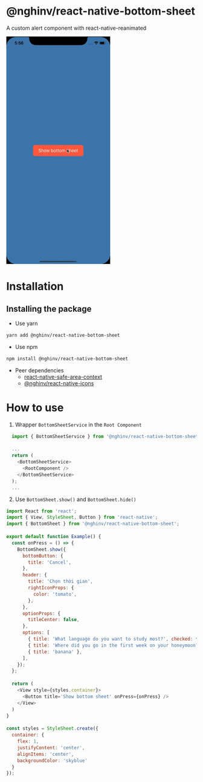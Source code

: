 
# @nghinv/react-native-bottom-sheet

A custom alert component with react-native-reanimated

<img src="./assets/example.gif" height="600"/>

# Installation

## Installing the package

* Use yarn

```sh
yarn add @nghinv/react-native-bottom-sheet
```

* Use npm

```sh
npm install @nghinv/react-native-bottom-sheet
```

* Peer dependencies 
	- [react-native-safe-area-context](https://github.com/th3rdwave/react-native-safe-area-context)
	- [@nghinv/react-native-icons](https://github.com/nghinv-software/react-native-icons)

# How to use

1. Wrapper `BottomSheetService` in the `Root Component`

```javascript
  import { BottomSheetService } from '@nghinv/react-native-bottom-sheet';

  ...
  return (
    <BottomSheetService>
      <RootComponent />
    </BottomSheetService>
  );
  ...
```

2. Use `BottomSheet.show()` and `BottomSheet.hide()`

```javascript
import React from 'react';
import { View, StyleSheet, Button } from 'react-native';
import { BottomSheet } from '@nghinv/react-native-bottom-sheet';

export default function Example() {
  const onPress = () => {
    BottomSheet.show({
      bottomButton: {
        title: 'Cancel',
      },
      header: {
        title: 'Chọn thời gian',
        rightIconProps: {
          color: 'tomato',
        },
      },
      optionProps: {
        titleCenter: false,
      },
      options: [
        { title: 'What language do you want to study most?', checked: false },
        { title: 'Where did you go in the first week on your honeymoon?', checked: true },
        { title: 'banana' },
      ],
    });
  };

  return (
    <View style={styles.container}>
      <Button title='Show bottom sheet' onPress={onPress} />
    </View>
  )
}

const styles = StyleSheet.create({
  container: {
    flex: 1,
    justifyContent: 'center',
    alignItems: 'center',
    backgroundColor: 'skyblue'
  }
});
```